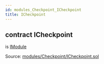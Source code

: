 ```yaml
---
id: modules_Checkpoint_ICheckpoint
title: ICheckpoint
---
```


<div class="contract-doc"><div class="contract"><h2 class="contract-header"><span class="contract-kind">contract</span> ICheckpoint</h2><p class="base-contracts"><span>is</span> <a href="interfaces_IModule.html">IModule</a></p><div class="source">Source: <a href="git+https://github.com/PolymathNetwork/polymath-core/blob/v1.3.3/contracts/modules/Checkpoint/ICheckpoint.sol" target="_blank">modules/Checkpoint/ICheckpoint.sol</a></div></div></div>
